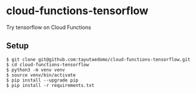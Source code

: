 # cloud-functions-tensorflow
Try tensorflow on Cloud Functions


## Setup
```
$ git clone git@github.com:tayutaedomo/cloud-functions-tensorflow.git
$ cd cloud-functions-tensorflow
$ python3 -m venv venv
$ source venv/bin/activate
$ pip install --upgrade pip
$ pip install -r requirements.txt
```

